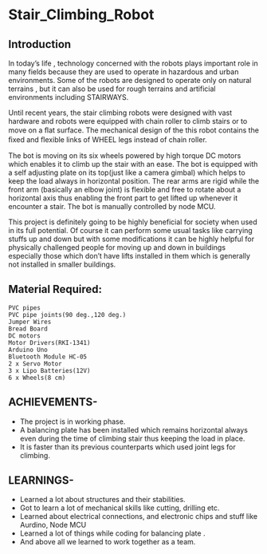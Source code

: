# Stair_Climbing_Robot

## Introduction
In today’s life , technology concerned with the robots plays important role in many fields because they are used to operate in hazardous and urban environments. Some of the robots are designed to operate only on natural terrains , but it can also be used for rough terrains and artificial environments including STAIRWAYS. 

Until recent years, the stair climbing robots were designed with vast hardware and robots were equipped with chain roller to climb stairs or to move on a ﬂat surface. The mechanical design of the this robot contains the ﬁxed and ﬂexible links of WHEEL legs instead of chain roller.

The bot is moving on its six wheels powered by high torque DC motors which enables it to climb up the stair with an ease. The bot is equipped with a self adjusting plate on its top(just like a camera gimbal) which helps to keep the load always in horizontal position. 
The rear arms are rigid while the front arm (basically an elbow joint) is flexible and free to rotate about a horizontal axis thus enabling the front part to get lifted up whenever it encounter a stair. The bot is manually controlled by node MCU.

This project is definitely going to be highly beneficial for society when used in its full potential. Of course it can perform some usual tasks like carrying stuffs up and down but with some modifications it can be highly helpful for physically challenged people for moving up and down in buildings especially those which don’t have lifts installed in them which is generally not installed in smaller buildings.

## Material Required:

    PVC pipes
    PVC pipe joints(90 deg.,120 deg.)
    Jumper Wires
    Bread Board
    DC motors
    Motor Drivers(RKI-1341)
    Arduino Uno
    Bluetooth Module HC-05
    2 x Servo Motor
    3 x Lipo Batteries(12V)
    6 x Wheels(8 cm)



## ACHIEVEMENTS-

- The project is in working phase.
- A balancing plate has been installed which remains horizontal always even during the time of climbing stair thus         keeping the load in place.
- It is faster than its previous counterparts which used joint legs for climbing.

## LEARNINGS- 

- Learned a lot about structures and their stabilities.
- Got to learn a lot of mechanical skills like cutting, drilling etc. 
- Learned about electrical connections, and electronic chips and stuff like Aurdino, Node MCU 
- Learned a lot of things while coding for balancing plate .
- And above all we learned to work together as a team.

